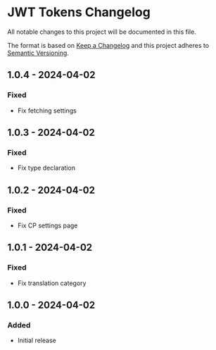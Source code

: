 # JWT Tokens Changelog

All notable changes to this project will be documented in this file.

The format is based on [Keep a Changelog](http://keepachangelog.com/) and this project adheres to [Semantic Versioning](http://semver.org/).

## 1.0.4 - 2024-04-02
### Fixed
- Fix fetching settings

## 1.0.3 - 2024-04-02
### Fixed
- Fix type declaration

## 1.0.2 - 2024-04-02
### Fixed
- Fix CP settings page

## 1.0.1 - 2024-04-02
### Fixed
- Fix translation category

## 1.0.0 - 2024-04-02
### Added
- Initial release
